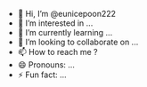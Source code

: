 - 👋 Hi, I’m @eunicepoon222
- 👀 I’m interested in ...
- 🌱 I’m currently learning ...
- 💞️ I’m looking to collaborate on ...
- 📫 How to reach me ? 
- 😄 Pronouns: ...
- ⚡ Fun fact: ...

<!---
eunicepoon222/eunicepoon222 is a ✨ special ✨ repository because its `README.md` (this file) appears on your GitHub profile.
You can click the Preview link to take a look at your changes.
--->
